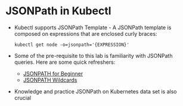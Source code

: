 # JSONPath in Kubectl

- Kubectl supports JSONPath Template - A JSONPath template is composed on expressions that are enclosed curly braces:

    `kubectl get node -o=jsonpath='{EXPRESSION}'`

- Some of the pre-requisite  to this lab is familiarity with JSONPath queries. Here are some quick refreshers:
    -  [JSONPATH for Beginner](https://www.youtube.com/watch?v=Jxd_wLBxjAk)
    -   [JSONPATH Wildcards](https://www.youtube.com/watch?v=Jxd_wLBxjAk)

-  Knowledge and practice JSONPath on Kubernetes data set is also crucial


